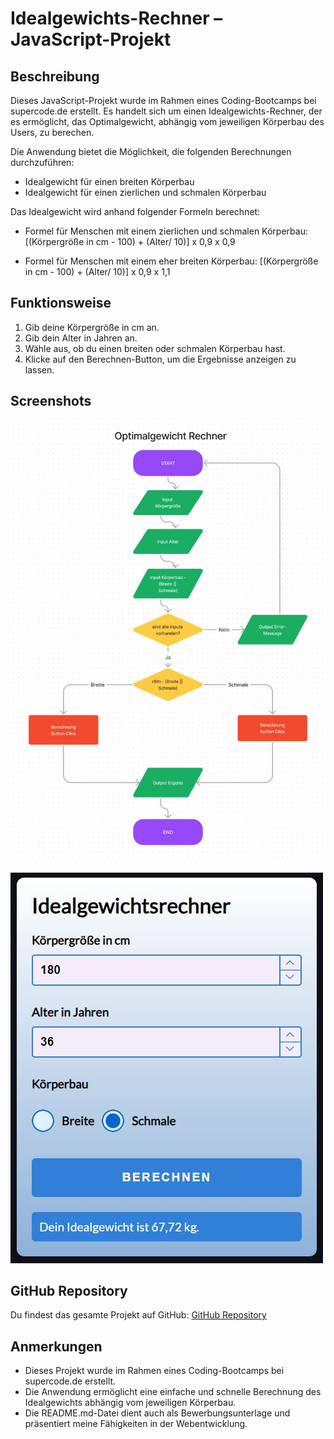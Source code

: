 # Idealgewichts-Rechner – JavaScript-Projekt

## Beschreibung

Dieses JavaScript-Projekt wurde im Rahmen eines Coding-Bootcamps bei supercode.de erstellt. Es handelt sich um einen Idealgewichts-Rechner, der es ermöglicht, das Optimalgewicht, abhängig vom jeweiligen Körperbau des Users, zu berechen.

Die Anwendung bietet die Möglichkeit, die folgenden Berechnungen durchzuführen:

- Idealgewicht für einen breiten Körperbau
- Idealgewicht für einen zierlichen und schmalen Körperbau

Das Idealgewicht wird anhand folgender Formeln berechnet:
- Formel für Menschen mit einem zierlichen und schmalen Körperbau:
[(Körpergröße in cm - 100) + (Alter/ 10)] x 0,9 x 0,9

- Formel für Menschen mit einem eher breiten Körperbau:
[(Körpergröße in cm - 100) + (Alter/ 10)] x 0,9 x 1,1


## Funktionsweise

1. Gib deine Körpergröße in cm an.
2. Gib dein Alter in Jahren an.
3. Wähle aus, ob du einen breiten oder schmalen Körperbau hast.
6. Klicke auf den Berechnen-Button, um die Ergebnisse anzeigen zu lassen.

## Screenshots

![PAP - Flowchart für den Idealgewichtsrechner](./assets/images/screenshot_flowchart_idealgewichtsrechner.jpg)

![Idealgewicht von einer Person mit schmalerem Körperbau](./assets/images/screenshot_idealgewichtsrechner.jpg)

## GitHub Repository

Du findest das gesamte Projekt auf GitHub: [GitHub Repository](https://w1tch3r-code.github.io/js_optimalgewicht_rechner/)

## Anmerkungen

- Dieses Projekt wurde im Rahmen eines Coding-Bootcamps bei supercode.de erstellt.
- Die Anwendung ermöglicht eine einfache und schnelle Berechnung des Idealgewichts abhängig vom jeweiligen Körperbau.
- Die README.md-Datei dient auch als Bewerbungsunterlage und präsentiert meine Fähigkeiten in der Webentwicklung.
